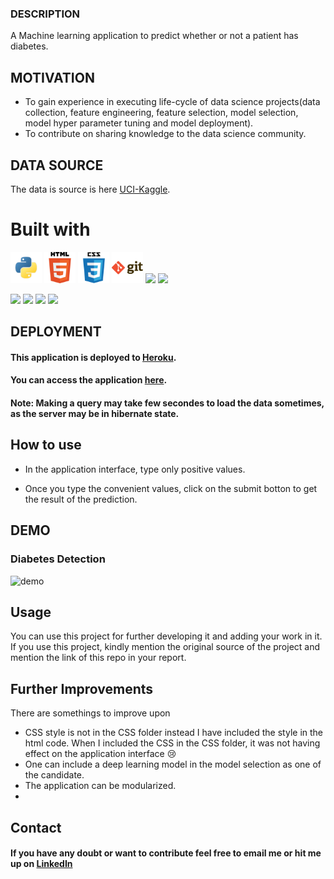 ### DESCRIPTION
   A Machine learning application to predict whether or not a patient has diabetes.

## MOTIVATION
- To gain experience in executing life-cycle of data science projects(data collection, feature engineering, feature selection, model selection, model hyper parameter tuning and model deployment).  
- To contribute on sharing knowledge to the data science community. 
  

## DATA SOURCE
The data is source is here [UCI-Kaggle](https://www.kaggle.com/uciml/pima-indians-diabetes-database).
# Built with
<code><img height="50" src="https://raw.githubusercontent.com/github/explore/80688e429a7d4ef2fca1e82350fe8e3517d3494d/topics/python/python.png"></code>
<code><img height="50" src="https://raw.githubusercontent.com/github/explore/80688e429a7d4ef2fca1e82350fe8e3517d3494d/topics/html/html.png"></code>
<code><img height="50" src="https://raw.githubusercontent.com/github/explore/80688e429a7d4ef2fca1e82350fe8e3517d3494d/topics/css/css.png"></code>
<code><img height="50" src="https://raw.githubusercontent.com/github/explore/80688e429a7d4ef2fca1e82350fe8e3517d3494d/topics/git/git.png"></code>
<code><img height="50" src="https://symbols.getvecta.com/stencil_80/56_flask.3a79b5a056.jpg"></code>
<code><img height="50" src="https://cdn.iconscout.com/icon/free/png-256/heroku-225989.png"></code>


<code><img height="30" src="https://raw.githubusercontent.com/numpy/numpy/7e7f4adab814b223f7f917369a72757cd28b10cb/branding/icons/numpylogo.svg"></code>
<code><img height="30" src="https://raw.githubusercontent.com/pandas-dev/pandas/761bceb77d44aa63b71dda43ca46e8fd4b9d7422/web/pandas/static/img/pandas.svg"></code>
<code><img height="30" src="https://matplotlib.org/_static/logo2.svg"></code>
<code><img height="30" src="https://upload.wikimedia.org/wikipedia/commons/thumb/0/05/Scikit_learn_logo_small.svg/1280px-Scikit_learn_logo_small.svg.png"></code>


## DEPLOYMENT
#### This application is deployed to [Heroku](https://dashboard.heroku.com).
#### You can access the application [here](https://diabeteprediction.herokuapp.com/).
#### Note: Making a query may take few secondes to load the data sometimes, as the server may be in hibernate state.

## How to use
- In the application interface, type only positive values.

- Once you type the convenient values, click on the submit botton to get the result of the prediction.
  
  
## DEMO

   ### Diabetes Detection

![demo](https://media.giphy.com/media/kK1Y0WIc7UzYFDN9p2/giphy.gif)


## Usage
You can use this project for further developing it and adding your work in it. If you use this project, kindly mention the original source of the project and mention the link of this repo in your report.

## Further Improvements
There are somethings to improve upon

- CSS style is not in the CSS folder instead I have included the style in the html code. When I included the CSS in the CSS folder, it was not having effect on the application interface :cry:
- One can include a deep learning model in the model selection as one of the candidate.
- The application can be modularized.
- 
## Contact
#### If you have any doubt or want to contribute feel free to email me or hit me up on [LinkedIn](https://www.linkedin.com/in/m-oury-ly-724960a9/)

